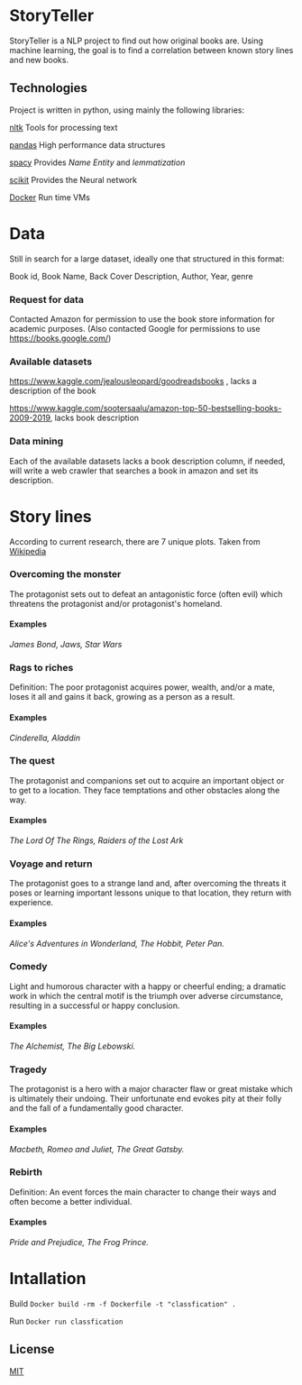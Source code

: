 # StoryTeller
StoryTeller is a NLP project to find out how original books are.
Using machine learning, the goal is to find a correlation between known story lines and new books.

## Technologies
Project is written in python, using mainly the following libraries:

[nltk](https://www.nltk.org/#) Tools for processing text

[pandas](https://pandas.pydata.org/) High performance data structures 

[spacy](https://spacy.io/) Provides *Name Entity* and *lemmatization*

[scikit](https://scikit-learn.org/stable/index.html) Provides the Neural network 

[Docker](https://www.docker.com/) Run time VMs


# Data
Still in search for a large dataset, ideally one that structured in this format:

Book id, Book Name, Back Cover Description, Author, Year, genre

### Request for data
Contacted Amazon for permission to use the book store information for academic purposes. (Also contacted Google for permissions to use https://books.google.com/)

### Available datasets
https://www.kaggle.com/jealousleopard/goodreadsbooks , lacks a description of the book

https://www.kaggle.com/sootersaalu/amazon-top-50-bestselling-books-2009-2019, lacks book description


### Data mining

Each of the available datasets lacks a book description column, if needed, will write a web crawler that searches a book in amazon and set its description.


# Story lines
According to current research, there are 7 unique plots.
Taken from [Wikipedia](https://en.wikipedia.org/wiki/The_Seven_Basic_Plots)

### Overcoming the monster
The protagonist sets out to defeat an antagonistic force (often evil) which threatens the protagonist and/or protagonist's homeland.

#### Examples
*James Bond, Jaws, Star Wars*

### Rags to riches 
Definition: The poor protagonist acquires power, wealth, and/or a mate, loses it all and gains it back, growing as a person as a result.

#### Examples
*Cinderella, Aladdin*

### The quest
The protagonist and companions set out to acquire an important object or to get to a location. They face temptations and other obstacles along the way.

#### Examples
*The Lord Of The Rings, Raiders of the Lost Ark*

### Voyage and return
The protagonist goes to a strange land and, after overcoming the threats it poses or learning important lessons unique to that location, they return with experience.

#### Examples
*Alice's Adventures in Wonderland, The Hobbit, Peter Pan.*

### Comedy
Light and humorous character with a happy or cheerful ending; a dramatic work in which the central motif is the triumph over adverse circumstance, resulting in a successful or happy conclusion.

#### Examples
*The Alchemist, The Big Lebowski.*

### Tragedy
The protagonist is a hero with a major character flaw or great mistake which is ultimately their undoing. Their unfortunate end evokes pity at their folly and the fall of a fundamentally good character.

#### Examples
*Macbeth, Romeo and Juliet, The Great Gatsby.*

### Rebirth
Definition: An event forces the main character to change their ways and often become a better individual.

#### Examples
*Pride and Prejudice, The Frog Prince.*

# Intallation
Build
`Docker build -rm -f Dockerfile -t "classfication" .`

Run
`Docker run classfication`

## License
[MIT](https://choosealicense.com/licenses/mit/)
